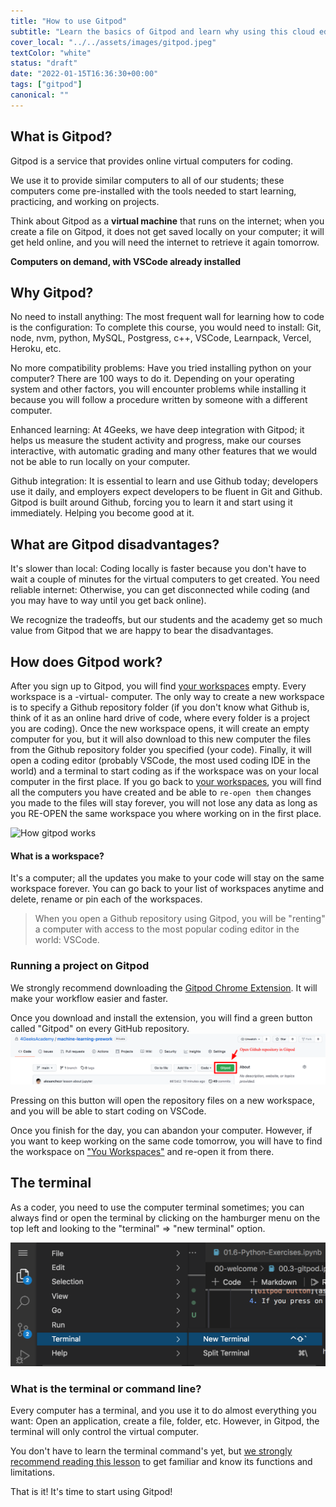 ```yaml
---
title: "How to use Gitpod"
subtitle: "Learn the basics of Gitpod and learn why using this cloud editor is the most convinient way to code today"
cover_local: "../../assets/images/gitpod.jpeg"
textColor: "white"
status: "draft"
date: "2022-01-15T16:36:30+00:00"
tags: ["gitpod"]
canonical: ""
---
```


## What is Gitpod?

Gitpod is a service that provides online virtual computers for coding.

We use it to provide similar computers to all of our students; these computers come pre-installed with the tools needed to start learning, practicing, and working on projects.

Think about Gitpod as a **virtual machine** that runs on the internet; when you create a file on Gitpod, it does not get saved locally on your computer; it will get held online, and you will need the internet to retrieve it again tomorrow.

__Computers on demand, with VSCode already installed__

## Why Gitpod?

No need to install anything: The most frequent wall for learning how to code is the configuration: To complete this course, you would need to install: Git, node, nvm, python, MySQL, Postgress, c++, VSCode, Learnpack, Vercel, Heroku, etc.

No more compatibility problems: Have you tried installing python on your computer? There are 100 ways to do it. Depending on your operating system and other factors, you will encounter problems while installing it because you will follow a procedure written by someone with a different computer.

Enhanced learning: At 4Geeks, we have deep integration with Gitpod; it helps us measure the student activity and progress, make our courses interactive, with automatic grading and many other features that we would not be able to run locally on your computer.

Github integration: It is essential to learn and use Github today; developers use it daily, and employers expect developers to be fluent in Git and Github. Gitpod is built around Github, forcing you to learn it and start using it immediately. Helping you become good at it.

## What are Gitpod disadvantages?

It's slower than local: Coding locally is faster because you don't have to wait a couple of minutes for the virtual computers to get created. 
You need reliable internet: Otherwise, you can get disconnected while coding (and you may have to way until you get back online).

We recognize the tradeoffs, but our students and the academy get so much value from Gitpod that we are happy to bear the disadvantages.

## How does Gitpod work?
After you sign up to Gitpod, you will find [your workspaces](https://gitpod.io/workspaces) empty.
Every workspace is a -virtual- computer.
The only way to create a new workspace is to specify a Github repository folder (if you don't know what Github is, think of it as an online hard drive of code, where every folder is a project you are coding).
Once the new workspace opens, it will create an empty computer for you, but it will also download to this new computer the files from the Github repository folder you specified (your code).
Finally, it will open a coding editor (probably VSCode, the most used coding IDE in the world) and a terminal to start coding as if the workspace was on your local computer in the first place.
If you go back to [your workspaces](https://gitpod.io/workspaces), you will find all the computers you have created and be able to `re-open them` changes you made to the files will stay forever, you will not lose any data as long as you RE-OPEN the same workspace you where working on in the first place.

![How gitpod works](https://github.com/alesanchezr/content/blob/master/src/assets/images/how-gitpod-works.jpeg?raw=true)

#### What is a workspace?

It's a computer; all the updates you make to your code will stay on the same workspace forever. You can go back to your list of workspaces anytime and delete, rename or pin each of the workspaces.

> When you open a Github repository using Gitpod, you will be "renting" a computer with access to the most popular coding editor in the world: VSCode.

### Running a project on Gitpod

We strongly recommend downloading the [Gitpod Chrome Extension](https://www.gitpod.io/docs/browser-extension/). It will make your workflow easier and faster.

Once you download and install the extension, you will find a green button called "Gitpod" on every GitHub repository.
![Gitpod button](../../assets/images/GitHub-gitpod.png)

Pressing on this button will open the repository files on a new workspace, and you will be able to start coding on VSCode.

Once you finish for the day, you can abandon your computer. However, if you want to keep working on the same code tomorrow, you will have to find the workspace on ["You Workspaces"](https://gitpod.io/workspaces) and re-open it from there.


## The terminal

As a coder, you need to use the computer terminal sometimes; you can always find or open the terminal by clicking on the hamburger menu on the top left and looking to the "terminal" => "new terminal" option.

![Gitpod button](../../assets/images/terminal.png)

### What is the terminal or command line?

Every computer has a terminal, and you use it to do almost everything you want: Open an application, create a file, folder, etc. However, in Gitpod, the terminal will only control the virtual computer.

You don't have to learn the terminal command's yet, but [we strongly recommend reading this lesson](https://content.breatheco.de/en/lesson/the-command-line-the-terminal) to get familiar and know its functions and limitations.

That is it! It's time to start using Gitpod!
